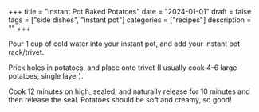 ﻿+++
title = "Instant Pot Baked Potatoes"
date = "2024-01-01"
draft = false
tags = ["side dishes", "instant pot"]
categories = ["recipes"]
description = ""
+++

Pour 1 cup of cold water into your instant pot, and add your instant pot rack/trivet.

Prick holes in potatoes, and place onto trivet (I usually cook 4-6 large potatoes, single layer).

Cook 12 minutes on high, sealed, and naturally release for 10 minutes and then release the seal. Potatoes should be soft and creamy, so good!